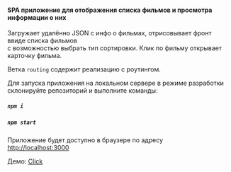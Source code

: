 #### SPA приложение для отображения списка фильмов и просмотра информации о них
Загружает удалённо JSON с инфо о фильмах, отрисовывает фронт ввиде списка фильмов  
с возможностью выбрать тип сортировки. Клик по фильму открывает карточку фильма.

Ветка `routing` содержит реализацию с роутингом.

Для запуска приложения на локальном сервере в режиме разработки  
склонируйте репозиторий  и выполните команды:  
##### `npm i`  
##### `npm start`  

Приложение будет доступно в браузере по адресу  
 [http://localhost:3000](http://localhost:3000)  

 Демо: [Click](https://srgmkv.github.io/movies-to-display)